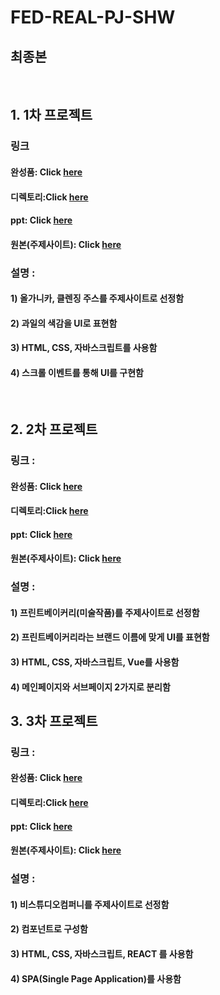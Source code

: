 # FED-REAL-PJ-SHW
## 최종본


<br/>

## 1. 1차 프로젝트
### 링크 
#### 완성품: Click [here](https://seo-001.github.io/FED-REAL-PJ-SHW/01.%EA%B0%9C%EC%9D%B8%ED%94%84%EB%A1%9C%EC%A0%9D%ED%8A%B8_%EC%84%9C%ED%95%B4%EC%9B%90/)  
#### 디렉토리:Click [here](https://github.com/Seo-001/FED-REAL-PJ-SHW/blob/main/01.%EA%B0%9C%EC%9D%B8%ED%94%84%EB%A1%9C%EC%A0%9D%ED%8A%B8_%EC%84%9C%ED%95%B4%EC%9B%90/index.html)
#### ppt: Click [here](https://seo-001.github.io/FED-REAL-PJ-SHW/01.%EA%B0%9C%EC%9D%B8%ED%94%84%EB%A1%9C%EC%A0%9D%ED%8A%B8_ppt/%EA%B0%80%EC%9D%B4%EB%93%9C%20%EB%AC%B8%EC%84%9C_%EC%84%9C%ED%95%B4%EC%9B%90.pdf)
#### 원본(주제사이트): Click [here](https://www.organica.kr/)


### 설명 :
#### 1) 올가니카, 클렌징 주스를 주제사이트로 선정함
#### 2) 과일의 색감을 UI로 표현함 
#### 3) HTML, CSS, 자바스크립트를 사용함 
#### 4) 스크롤 이벤트를 통해 UI를 구현함  
<br/>

## 2. 2차 프로젝트 
### 링크 : 
#### 완성품: Click [here](https://seo-001.github.io/FED-REAL-PJ-SHW/02.2%EC%B0%A8%EA%B0%9C%EC%9D%B8%ED%94%84%EB%A1%9C%EC%A0%9D%ED%8A%B8/index.html)  
#### 디렉토리:Click [here](https://github.com/Seo-001/FED-REAL-PJ-SHW/blob/main/02.2%EC%B0%A8%EA%B0%9C%EC%9D%B8%ED%94%84%EB%A1%9C%EC%A0%9D%ED%8A%B8/index.html)
#### ppt: Click [here](https://seo-001.github.io/FED-REAL-PJ-SHW/02.2%EC%B0%A8%EA%B0%9C%EC%9D%B8%ED%94%84%EB%A1%9C%EC%A0%9D%ED%8A%B8_ppt/2%EC%B0%A8%ED%94%84%EB%A1%9C%EC%A0%9D%ED%8A%B8.pdf)
#### 원본(주제사이트): Click [here](https://printbakery.com/)


### 설명 :
#### 1) 프린트베이커리(미술작품)를 주제사이트로 선정함
#### 2) 프린트베이커리라는 브랜드 이름에 맞게 UI를 표현함 
#### 3) HTML, CSS, 자바스크립트, Vue를 사용함 
#### 4) 메인페이지와 서브페이지 2가지로 분리함 

## 3. 3차 프로젝트 
### 링크 : 
#### 완성품: Click [here](https://seo-001.github.io/react03/)  
#### 디렉토리:Click [here](https://github.com/Seo-001/react03/blob/main/index.html)
#### ppt: Click [here](https://seo-001.github.io/FED-REAL-PJ-SHW/03.3%EC%B0%A8%ED%94%84%EB%A1%9C%EC%A0%9D%ED%8A%B8_ppt/3%EC%B0%A8%20%ED%94%84%EB%A1%9C%EC%A0%9D%ED%8A%B8_ppt.pdf)
#### 원본(주제사이트): Click [here](http://bstudio-company.com/)


### 설명 :
#### 1) 비스튜디오컴퍼니를 주제사이트로 선정함
#### 2) 컴포넌트로 구성함
#### 3) HTML, CSS, 자바스크립트, REACT 를 사용함 
#### 4) SPA(Single Page Application)를 사용함  





